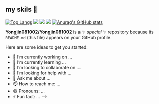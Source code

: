 ## my skils 👋
[![Top Langs](https://github-readme-stats.vercel.app/api/top-langs/?username=Yongjin081002)](https://github.com/anuraghazra/github-readme-stats)
<img src="https://img.shields.io/badge/github-181717?style=for-the-badge&logo=github&logoColor=white">
<img src="https://img.shields.io/badge/Python-3776AB?style=for-the-badge&logo=Python&logoColor=white">
<img src="https://img.shields.io/badge/Javascript-F7DF1E?style=for-the-badge&logo=Javascript&logoColor=white">
[![Anurag's GitHub stats](https://github-readme-stats.vercel.app/api?username=Yongjin081002)](https://github.com/anuraghazra/github-readme-stats)

**Yongjin081002/Yongjin081002** is a ✨ _special_ ✨ repository because its `README.md` (this file) appears on your GitHub profile.

Here are some ideas to get you started:

- 🔭 I’m currently working on ...
- 🌱 I’m currently learning ...
- 👯 I’m looking to collaborate on ...
- 🤔 I’m looking for help with ...
- 💬 Ask me about ...
- 📫 How to reach me: ...
- 😄 Pronouns: ...
- ⚡ Fun fact: ...
-->

